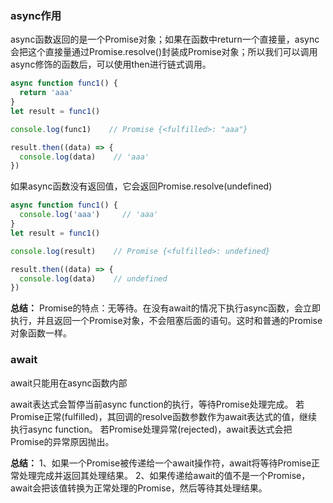 <!--
 * @Author: zfzhang99
 * @Date: 2020-10-10 14:04:33
 * @LastEditTime: 2020-10-10 14:08:05
 * @LastEditors: Please set LastEditors
 * @Description: In User Settings Edit
 * @FilePath: \记录-----笔记\JavaScript\async & await.md
-->
### async作用
  async函数返回的是一个Promise对象；如果在函数中return一个直接量，async会把这个直接量通过Promise.resolve()封装成Promise对象；所以我们可以调用async修饰的函数后，可以使用then进行链式调用。
  ```js
  async function func1() {
    return 'aaa'
  }
  let result = func1()

  console.log(func1)    // Promise {<fulfilled>: "aaa"}

  result.then((data) => {
    console.log(data)    // 'aaa'
  })
  ```

  如果async函数没有返回值，它会返回Promise.resolve(undefined)
  ```js
  async function func1() {
    console.log('aaa')     // 'aaa'
  }
  let result = func1()

  console.log(result)    // Promise {<fulfilled>: undefined}

  result.then((data) => {
    console.log(data)    // undefined
  })
  ```

  **总结：**  Promise的特点：无等待。在没有await的情况下执行async函数，会立即执行，并且返回一个Promise对象，不会阻塞后面的语句。这时和普通的Promise对象函数一样。


### await
  await只能用在async函数内部

  await表达式会暂停当前async function的执行，等待Promise处理完成。
  若Promise正常(fulfilled)，其回调的resolve函数参数作为await表达式的值，继续执行async function。
  若Promise处理异常(rejected)，await表达式会把Promise的异常原因抛出。

  **总结：**
    1、如果一个Promise被传递给一个await操作符，await将等待Promise正常处理完成并返回其处理结果。
    2、如果传递给await的值不是一个Promise，await会把该值转换为正常处理的Promise，然后等待其处理结果。

